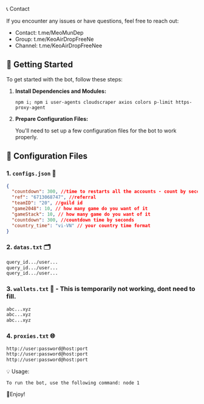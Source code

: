 📞 Contact

If you encounter any issues or have questions, feel free to reach out:

- Contact: t.me/MeoMunDep
- Group: t.me/KeoAirDropFreeNe
- Channel: t.me/KeoAirDropFreeNee

## 🚀 Getting Started

To get started with the bot, follow these steps:

1. **Install Dependencies and Modules:**

   ```
   npm i; npm i user-agents cloudscraper axios colors p-limit https-proxy-agent
   ```

2. **Prepare Configuration Files:**

   You'll need to set up a few configuration files for the bot to work properly.

## 📁 Configuration Files

### 1. `configs.json` 📜

```json
{
  "countdown": 300, //time to restarts all the accounts - count by seconds
  "ref": "6713068747", //referral
  "teamID": "20", //guild id
  "game2048": 10, // how many game do you want of it
  "gameStack": 10, // how many game do you want of it
  "countdown": 300, //countdown time by seconds
  "country_time": "vi-VN" // your country time format
}
```

### 2. `datas.txt` 🗂️

```txt
query_id.../user...
query_id.../user...
query_id.../user...
```

### 3. `wallets.txt` 💼 - This is temporarily not working, dont need to fill.

```txt - wallet address
abc...xyz
abc...xyz
abc...xyz
```

### 4. `proxies.txt` 🌐

```txt
http://user:password@host:port
http://user:password@host:port
http://user:password@host:port
```

💡 Usage:

    To run the bot, use the following command: node 1

🎇Enjoy!
